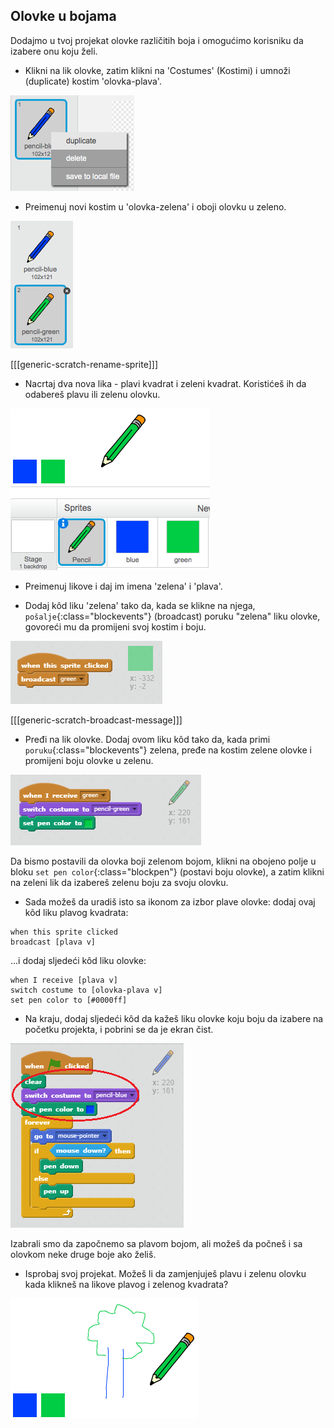 ## Olovke u bojama

Dodajmo u tvoj projekat olovke različitih boja i omogućimo korisniku da izabere onu koju želi.

+ Klikni na lik olovke, zatim klikni na 'Costumes' (Kostimi) i umnoži (duplicate) kostim 'olovka-plava'.

![snimak ekrana](images/paint-blue-duplicate.png)

+ Preimenuj novi kostim u 'olovka-zelena' i oboji olovku u zeleno.

![snimak ekrana](images/paint-pencil-green.png)

[[[generic-scratch-rename-sprite]]]

+ Nacrtaj dva nova lika - plavi kvadrat i zeleni kvadrat. Koristićeš ih da odabereš plavu ili zelenu olovku.

![snimak ekrana](images/paint-selectors.png)

+ Preimenuj likove i daj im imena 'zelena' i 'plava'.

+ Dodaj kôd liku 'zelena' tako da, kada se klikne na njega, `pošalje`{:class="blockevents"} (broadcast) poruku "zelena" liku olovke, govoreći mu da promijeni svoj kostim i boju.

![Pošalji poruku plava](images/paint-broadcast-green.png)

[[[generic-scratch-broadcast-message]]]

+ Pređi na lik olovke. Dodaj ovom liku kôd tako da, kada primi `poruku`{:class="blockevents"} zelena, pređe na kostim zelene olovke i promijeni boju olovke u zelenu.

![Pošalji poruku zelena](images/broadcast-green.png)

Da bismo postavili da olovka boji zelenom bojom, klikni na obojeno polje u bloku `set pen color`{:class="blockpen"} (postavi boju olovke), a zatim klikni na zeleni lik da izabereš zelenu boju za svoju olovku.

+ Sada možeš da uradiš isto sa ikonom za izbor plave olovke: dodaj ovaj kôd liku plavog kvadrata:

```blocks
when this sprite clicked
broadcast [plava v]
```

...i dodaj sljedeći kôd liku olovke:

```blocks
when I receive [plava v]
switch costume to [olovka-plava v]
set pen color to [#0000ff]
```

+ Na kraju, dodaj sljedeći kôd da kažeš liku olovke koju boju da izabere na početku projekta, i pobrini se da je ekran čist.

![Početna olovka](images/start-pencil.png)

Izabrali smo da započnemo sa plavom bojom, ali možeš da počneš i sa olovkom neke druge boje ako želiš.

+ Isprobaj svoj projekat. Možeš li da zamjenjuješ plavu i zelenu olovku kada klikneš na likove plavog i zelenog kvadrata?

![snimak ekrana](images/paint-pens-test.png)
